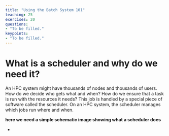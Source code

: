 ```yaml
---
title: "Using the Batch System 101"
teaching: 25
exercises: 20
questions:
- "To be filled."
keypoints: 
- "To be filled." 
---
```


# What is a scheduler and why do we need it?

An HPC system might have thousands of nodes and thousands of users.
How do we decide who gets what and when?
How do we ensure that a task is run with the resources it needs?
This job is handled by a special piece of software called the scheduler.
On an HPC system, the scheduler manages which jobs run where and when.

**here we need a simple schematic image showing what a scheduler does**

- 



